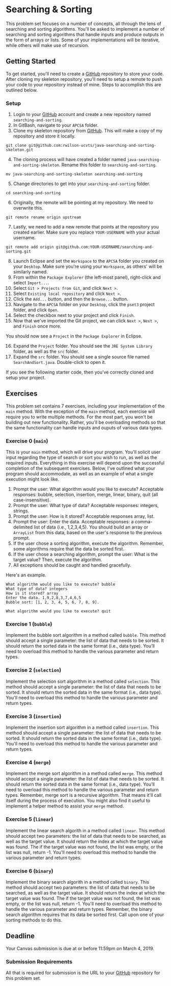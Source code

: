 # Searching & Sorting

This problem set focuses on a number of concepts, all through the lens of searching and sorting algorithms. You'll be asked to implement a number of searching and sorting algorithms that handle inputs and produce outputs in the form of arrays or lists. Some of your implementations will be iterative, while others will make use of recursion.

## Getting Started

To get started, you'll need to create a [GitHub](https://github.com/) repository to store your code. After cloning my skeleton repository, you'll need to setup a remote to push your code to your repository instead of mine. Steps to accomplish this are outlined below.

### Setup

01. Login to your [GitHub](https://github.com/) account and create a new repository named `searching-and-sorting`.
02. In GitBash, navigate to your `APCSA` folder.
03. Clone my skeleton repository from [GitHub](https://github.com/). This will make a copy of my repository and store it locally.
```
git clone git@github.com:rwilson-ucvts/java-searching-and-sorting-skeleton.git
```
04. The cloning process will have created a folder named `java-searching-and-sorting-skeleton`. Rename this folder to `searching-and-sorting`.
```
mv java-searching-and-sorting-skeleton searching-and-sorting
```
05. Change directories to get into your `searching-and-sorting` folder.
```
cd searching-and-sorting
```
06. Originally, the remote will be pointing at my repository. We need to overwrite this.
```
git remote rename origin upstream
```
07. Lastly, we need to add a new remote that points at the repository you created earlier. Make sure you replace `YOUR-USERNAME` with your actual username.
```
git remote add origin git@github.com:YOUR-USERNAME/searching-and-sorting.git
```
08. Launch Eclipse and set the `Workspace` to the `APCSA` folder you created on your `Desktop`. Make sure you're using your `Workspace`, as others' will be similarly named.
09. From within the `Package Explorer` (the left-most panel), right-click and select `Import...`.
10. Select `Git > Projects from Git`, and click `Next >`.
11. Select `Existing local repository` and click `Next >`.
12. Click the `Add...` button, and then the `Browse...` button.
13. Navigate to the `APCSA` folder on your `Desktop`, click the `pset3` project folder, and click `Open`.
14. Select the checkbox next to your project and click `Finish`.
15. Now that we've imported the Git project, we can click `Next >`, `Next >`, and `Finish` once more.

You should now see a `Project` in the `Package Explorer` in Eclipse.

16. Expand the `Project` folder. You should see the `JRE System Library` folder, as well as the `src` folder.
17. Expand the `src` folder. You should see a single source file named `SearchAndSort.java`. Double-click to open it.

If you see the following starter code, then you've correctly cloned and setup your project.

## Exercises

This problem set contains 7 exercises, including your implementation of the `main` method. With the exception of the `main` method, each exercise will require you to write multiple methods. For the most part, you won't be building out new functionality. Rather, you'll be overloading methods so that the same functionality can handle inputs and ouputs of various data types.

### Exercise 0 (`main`)

This is your `main` method, which will drive your program. You'll solicit user input regarding the type of search or sort you wish to run, as well as the required inputs. Everything in this exercise will depend upon the successful completion of the subsequent exercises. Below, I've outlined what your program should accommodate, as well as an example of what a single execution might look like.

1. Prompt the user: What algorithm would you like to execute? Acceptable responses: bubble, selection, insertion, merge, linear, binary, quit (all case-insensitive).
2. Prompt the user: What type of data? Acceptable responses: integers, strings.
3. Prompt the user: How is it stored? Acceptable responses array, list.
4. Prompt the user: Enter the data. Acceptable responses: a comma-delimited list of data (i.e., 1,2,3,4,5). You should build an array or `ArrayList` from this data, based on the user's response to the previous prompt.
5. If the user chose a sorting algorithm, execute the algorithm. Remember, some algorithms require that the data be sorted first.
6. If the user chose a searching algorithm, prompt the user: What is the target value? Then, execute the algorithm.
7. All exceptions should be caught and handled gracefully.

Here's an example.

```
What algorithm would you like to execute? bubble
What type of data? integers
How is it stored? array
Enter the data. 1,9,2,8,3,7,4,6,5
Bubble sort: [1, 2, 3, 4, 5, 6, 7, 8, 9].

What algorithm would you like to execute? quit
```

### Exercise 1 (`bubble`)

Implement the bubble sort algorithm in a method called `bubble`. This method should accept a single parameter: the list of data that needs to be sorted. It should return the sorted data in the same format (i.e., data type). You'll need to overload this method to handle the various parameter and return types.

### Exercise 2 (`selection`)

Implement the selection sort algorithm in a method called `selection`. This method should accept a single parameter: the list of data that needs to be sorted. It should return the sorted data in the same format (i.e., data type). You'll need to overload this method to handle the various parameter and return types.

### Exercise 3 (`insertion`)

Implement the insertion sort algorithm in a method called `insertion`. This method should accept a single parameter: the list of data that needs to be sorted. It should return the sorted data in the same format (i.e., data type). You'll need to overload this method to handle the various parameter and return types.

### Exercise 4 (`merge`)

Implement the merge sort algorithm in a method called `merge`. This method should accept a single parameter: the list of data that needs to be sorted. It should return the sorted data in the same format (i.e., data type). You'll need to overload this method to handle the various parameter and return types. Remember, merge sort is a recursive algorithm. That means it'll call itself during the process of execution. You might also find it useful to implement a helper method to assist your `merge` method.

### Exercise 5 (`linear`)

Implement the linear search algorith in a method called `linear`. This method should accept two parameters: the list of data that needs to be searched, as well as the target value. It should return the index at which the target value was found. The if the target value was not found, the list was empty, or the list was null, return -1. You'll need to overload this method to handle the various parameter and return types.

### Exercise 6 (`binary`)

Implement the binary search algorith in a method called `binary`. This method should accept two parameters: the list of data that needs to be searched, as well as the target value. It should return the index at which the target value was found. The if the target value was not found, the list was empty, or the list was null, return -1. You'll need to overload this method to handle the various parameter and return types. Remember, the binary search algorithm requires that its data be sorted first. Call upon one of your sorting methods to do this.

## Deadline

Your Canvas submission is due at or before 11:59pm on March 4, 2019.

### Submission Requirements

All that is required for submission is the URL to your [GitHub](https://github.com/) repository for this problem set.

